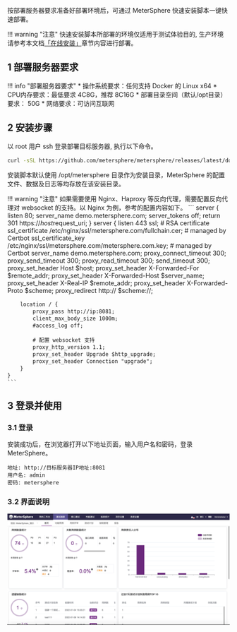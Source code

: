 按部署服务器要求准备好部署环境后，可通过 MeterSphere 快速安装脚本一键快速部署。

!!! warning "注意"
    快速安装脚本所部署的环境仅适用于测试体验目的, 生产环境请参考本文档[「在线安装」](../installation/online_installation.md)章节内容进行部署。

## 1 部署服务器要求

!!! info "部署服务器要求"
     * 操作系统要求：任何支持 Docker 的 Linux x64
     * CPU内存要求：最低要求 4C8G，推荐 8C16G
     * 部署目录空间（默认/opt目录）要求： 50G
     * 网络要求：可访问互联网

## 2 安装步骤
以 root 用户 ssh 登录部署目标服务器, 执行以下命令。
```sh
curl -sSL https://github.com/metersphere/metersphere/releases/latest/download/quick_start.sh | sh
```
安装脚本默认使用 /opt/metersphere 目录作为安装目录，MeterSphere 的配置文件、数据及日志等均存放在该安装目录。

!!! warning "注意"
    如果需要使用 Nginx、Haproxy 等反向代理，需要配置反向代理对 websocket 的支持。以 Nginx 为例，参考的配置内容如下。
    ```
    server {
        listen 80;
        server_name demo.metersphere.com;
        server_tokens off;
        return 301 https://$host$request_uri;
    }
    server {
        listen 443 ssl;
        # RSA certificate
        ssl_certificate /etc/nginx/ssl/metersphere.com/fullchain.cer; # managed by Certbot
        ssl_certificate_key /etc/nginx/ssl/metersphere.com/metersphere.com.key; # managed by Certbot
        server_name  demo.metersphere.com;
        proxy_connect_timeout       300;
        proxy_send_timeout          300;
        proxy_read_timeout          300;
        send_timeout                300;
        proxy_set_header Host $host;
        proxy_set_header X-Forwarded-For $remote_addr;
        proxy_set_header X-Forwarded-Host $server_name;
        proxy_set_header X-Real-IP $remote_addr;
        proxy_set_header X-Forwarded-Proto $scheme;
        proxy_redirect http:// $scheme://;
        
        location / {
            proxy_pass http://ip:8081;
            client_max_body_size 1000m;
            #access_log off;
            
            # 配置 websocket 支持
            proxy_http_version 1.1;
            proxy_set_header Upgrade $http_upgrade;
            proxy_set_header Connection "upgrade";
        }
    }
    ```

## 3 登录并使用
### 3.1 登录
安装成功后，在浏览器打开以下地址页面，输入用户名和密码，登录 MeterSphere。
```
地址: http://目标服务器IP地址:8081
用户名: admin
密码: metersphere
```

### 3.2 界面说明
![界面说明](../img/界面说明.png)
